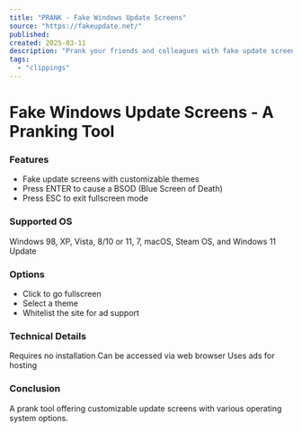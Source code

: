 ```yaml
---
title: "PRANK - Fake Windows Update Screens"
source: "https://fakeupdate.net/"
published:
created: 2025-03-11
description: "Prank your friends and colleagues with fake update screens!"
tags:
  - "clippings"
---
```

# Fake Windows Update Screens - A Pranking Tool
### Features
- Fake update screens with customizable themes
- Press ENTER to cause a BSOD (Blue Screen of Death)
- Press ESC to exit fullscreen mode
### Supported OS
Windows 98, XP, Vista, 8/10 or 11, 7, macOS, Steam OS, and Windows 11 Update
### Options
- Click to go fullscreen
- Select a theme
- Whitelist the site for ad support
### Technical Details
Requires no installation
Can be accessed via web browser
Uses ads for hosting
### Conclusion
A prank tool offering customizable update screens with various operating system options.